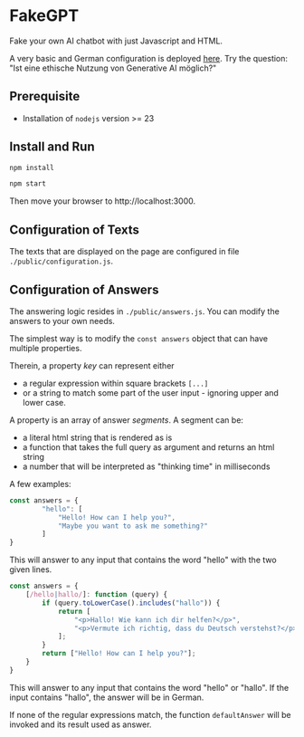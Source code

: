 # FakeGPT

Fake your own AI chatbot with just Javascript and HTML. 

A very basic and German configuration is deployed [here](https://fakegpt.johanneslink.net/).
Try the question: "Ist eine ethische Nutzung von Generative AI möglich?"


## Prerequisite

- Installation of `nodejs` version >= 23

## Install and Run

```bash
npm install
```

```bash
npm start
```

Then move your browser to  http://localhost:3000.


## Configuration of Texts

The texts that are displayed on the page are configured in file `./public/configuration.js`.


## Configuration of Answers

The answering logic resides in `./public/answers.js`. You can modify the answers to your own needs.

The simplest way is to modify the `const answers` object that can have multiple properties.

Therein, a property _key_ can represent either 
- a regular expression within square brackets `[...]` 
- or a string to match some part of the user input - ignoring upper and lower case.

A property is an array of answer _segments_. A segment can be:
- a literal html string that is rendered as is
- a function that takes the full query as argument and returns an html string
- a number that will be interpreted as "thinking time" in milliseconds

A few examples:

```javascript
const answers = {
        "hello": [
            "Hello! How can I help you?",
            "Maybe you want to ask me something?"
        ]
}
```

This will answer to any input that contains the word "hello" with the two given lines.

```javascript
const answers = {
    [/hello|hallo/]: function (query) {
        if (query.toLowerCase().includes("hallo")) {
            return [
                "<p>Hallo! Wie kann ich dir helfen?</p>",
                "<p>Vermute ich richtig, dass du Deutsch verstehst?</p>"
            ];
        }
        return ["Hello! How can I help you?"];
    }
}
```

This will answer to any input that contains the word "hello" or "hallo". 
If the input contains "hallo", the answer will be in German.

If none of the regular expressions match, the function `defaultAnswer` will be invoked
and its result used as answer.
